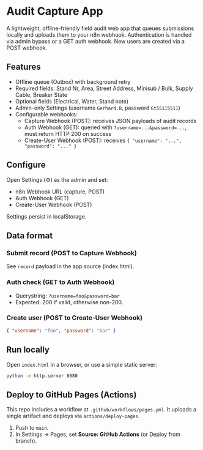 # Audit Capture App

A lightweight, offline-friendly field audit web app that queues submissions locally and uploads them to your n8n webhook. Authentication is handled via admin bypass or a GET auth webhook. New users are created via a POST webhook.

## Features
- Offline queue (Outbox) with background retry
- Required fields: Stand Nr, Area, Street Address, Minisub / Bulk, Supply Cable, Breaker State
- Optional fields (Electrical, Water, Stand note)
- Admin-only Settings (username `Gerhard.B`, password `Gt55115511`)
- Configurable webhooks:
  - Capture Webhook (POST): receives JSON payloads of audit records
  - Auth Webhook (GET): queried with `?username=...&password=...`, must return HTTP 200 on success
  - Create-User Webhook (POST): receives `{ "username": "...", "password": "..." }`

## Configure
Open Settings (⚙️) as the admin and set:
- n8n Webhook URL (capture, POST)
- Auth Webhook (GET)
- Create-User Webhook (POST)

Settings persist in localStorage.

## Data format
### Submit record (POST to Capture Webhook)
See `record` payload in the app source (index.html).

### Auth check (GET to Auth Webhook)
- Querystring: `?username=foo&password=bar`
- Expected: 200 if valid, otherwise non-200.

### Create user (POST to Create-User Webhook)
```json
{ "username": "foo", "password": "bar" }
```

## Run locally
Open `index.html` in a browser, or use a simple static server:
```bash
python -m http.server 8080
```

## Deploy to GitHub Pages (Actions)
This repo includes a workflow at `.github/workflows/pages.yml`. It uploads a single artifact and deploys via `actions/deploy-pages`.

1. Push to `main`.
2. In Settings → Pages, set **Source: GitHub Actions** (or Deploy from branch).
